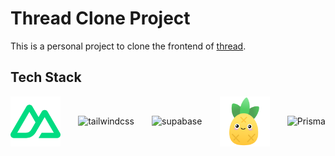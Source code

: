# Thread Clone Project

This is a personal project to clone the frontend of [thread](https://threads.net).

## Tech Stack
<div style="display:flex; row-gap:16px; column-gap:4px; flex-wrap:wrap; align-items:center; justify-content:space-between">
<img src="https://raw.githubusercontent.com/nuxt/modules/main/icons/nuxt.svg" width="80" alt="Nuxt" />

<img src="https://ipx.nuxt.com/s_80,f_auto/gh/nuxt/modules/main/icons/tailwindcss.png" alt="tailwindcss" />

<img src="https://ipx.nuxt.com/s_80,f_auto/gh/nuxt/modules/main/icons/supabase.png" alt="supabase" />

<img src="https://raw.githubusercontent.com/nuxt/modules/main/icons/pinia.svg" width=80 alt="Pinia" />

<img src="https://www.prisma.io/docs/img/logo-white.svg" alt="Prisma" />

</div>
